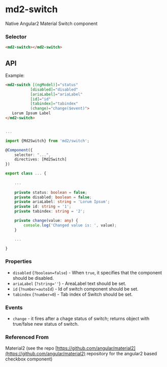 # md2-switch

Native Angular2 Material Switch component

### Selector

```html
<md2-switch></md2-switch>
```

## API

Example:
 
 ```html
<md2-switch [(ngModel)]="status"
            [disabled]="disabled"
            [ariaLabel]="ariaLabel"
            [id]="id"
            [tabindex]="tabindex"
            (change)="change($event)">
    Lorum Ipsum Label
</md2-switch>
 ```
```ts

...

import {Md2Switch} from 'md2/switch';

@Component({
    selector: "...",
    directives: [Md2Switch]
})

export class ... {
    
    ...
    
    private status: boolean = false;
    private disabled: boolean = false;
    private ariaLabel: string = 'Lorum Ipsum';
    private id: string = '1';
    private tabindex: string = '2';

    private change(value: any) {
        console.log('Changed value is: ', value);
    }

    ...

}
 ```

### Properties

  - `disabled` (`?boolean=false`) - When `true`, it specifies that the component should be disabled.  
  - `ariaLabel` (`?string=''`) - AreaLabel text should be set.
  - `id` (`?number=autoId`) - Id of switch component should be set.  
  - `tabindex` (`?number=0`) - Tab index of Switch should be set.

### Events

  - `change` - it fires after a chage status of switch; returns object with true/false new status of switch.



### Referenced From
Material2 (see the repo [https://github.com/angular/material2](https://github.com/angular/material2) repository for the angular2 based checkbox component)